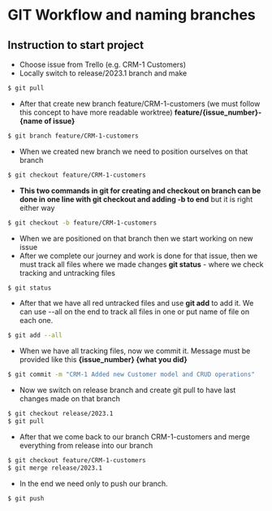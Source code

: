 # GIT Workflow and naming branches

## Instruction to start project
- Choose issue from Trello (e.g. CRM-1 Customers)
- Locally switch to release/2023.1 branch and make
```bash
$ git pull
```
- After that create new branch feature/CRM-1-customers
(we must follow this concept to have more readable worktree)
**feature/{issue_number}-{name of issue}**
```bash
$ git branch feature/CRM-1-customers
```
- When we created new branch we need to position ourselves on that branch
```bash
$ git checkout feature/CRM-1-customers
```
- **This two commands in git for creating and checkout on branch can be
done in one line with git checkout and adding -b to end** but it is right
either way
```bash
$ git checkout -b feature/CRM-1-customers
```
- When we are positioned on that branch then we start working on 
new issue
- After we complete our journey and work is done for that issue, then
we must track all files where we made changes **git status** - where we
check tracking and untracking files
```bash
$ git status
```
- After that we have all red untracked files and use **git add** to 
add it. We can use --all on the end to track all files in one or put 
name of file on each one.
```bash
$ git add --all
```
- When we have all tracking files, now we commit it. Message must be 
provided like this **{issue_number} {what you did}**
```bash
$ git commit -m "CRM-1 Added new Customer model and CRUD operations"
```
- Now we switch on release branch and create git pull to have
last changes made on that branch
```bash
$ git checkout release/2023.1
$ git pull
```
- After that we come back to our branch CRM-1-customers and merge
everything from release into our branch
```bash
$ git checkout feature/CRM-1-customers
$ git merge release/2023.1
```
- In the end we need only to push our branch.
```bash
$ git push
```
